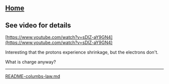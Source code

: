 [Home](https://t2m.io/VwvDcuw)
---

## See video for details

[https://www.youtube.com/watch?v=sDlZ-aY9GN4](https://www.youtube.com/watch?v=sDlZ-aY9GN4)

Interesting that the protons experience shrinkage, but the electrons don't.

What is charge anyway?



---

[README-columbs-law.md](https://t2m.io/diLqiUX)
